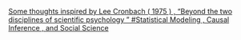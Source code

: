 [Some thoughts inspired by Lee Cronbach ( 1975 ) , “Beyond the two disciplines of scientific psychology ”   #Statistical Modeling , Causal Inference , and Social Science](https://qi.tc/qi/110725)